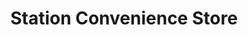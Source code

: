 ---
title: "Station Convenience Store"
url: /greenford/station-convenience-store/
shop: convenience
---